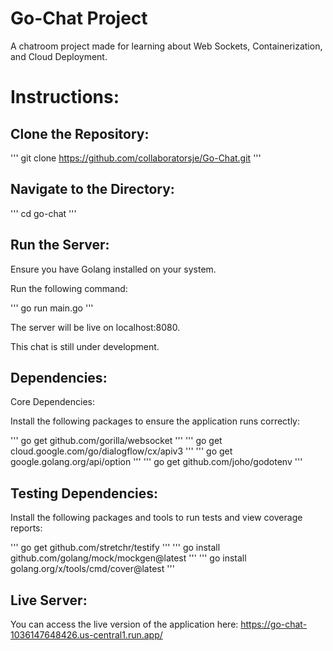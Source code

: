 # Go-Chat Project

A chatroom project made for learning about Web Sockets, Containerization, and Cloud Deployment.

# Instructions:

## Clone the Repository:

''' git clone https://github.com/collaboratorsje/Go-Chat.git '''

## Navigate to the Directory:

''' cd go-chat '''

## Run the Server:

Ensure you have Golang installed on your system.

Run the following command:

''' go run main.go '''

The server will be live on localhost:8080.

This chat is still under development.

## Dependencies:

Core Dependencies:

Install the following packages to ensure the application runs correctly:

''' go get github.com/gorilla/websocket '''
''' go get cloud.google.com/go/dialogflow/cx/apiv3 '''
''' go get google.golang.org/api/option '''
''' go get github.com/joho/godotenv '''

## Testing Dependencies:

Install the following packages and tools to run tests and view coverage reports:

''' go get github.com/stretchr/testify '''
''' go install github.com/golang/mock/mockgen@latest '''
''' go install golang.org/x/tools/cmd/cover@latest '''

## Live Server:

You can access the live version of the application here:
https://go-chat-1036147648426.us-central1.run.app/